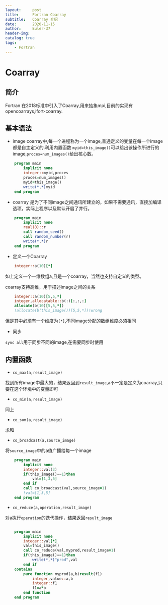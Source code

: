 ```yaml
---
layout:     post
title:      Fortran Coarray
subtitle:   Coarray 介绍
date:       2020-11-15
author:     Euler-37
header-img: 
catalog: true
tags:
    - Fortran
---
```

# Coarray
## 简介
Fortran 在2018标准中引入了Coarray,用来抽象mpi,目前的实现有 opencoarrays,ifort-coarray.

## 基本语法
* image
    coarray中,每一个进程称为一个image,普通定义的变量在每一个image都是自主定义的.利用内置函数
    `myid=this_image()`可以给出该操作所进行的image,`proces=num_images()`给出核心数。
```fortran
    program main
        implicit none
        integer::myid,proces
        proces=num_images()
        myid=this_image()
        write(*,*)myid
    end program
```
* coarray 是为了不同image之间通讯所建立的，如果不需要通讯，直接加编译选项，实际上程序以及默认开启了并行。
``` fortran
    program main
        implicit none
        real(8)::r
        call random_seed()
        call random_number(r)
        write(*,*)r
    end program
```
* 定义一个Coarray
``` fortran
    integer::a(10)[*]
```
如上定义一个一维数组a,且是一个coarray，当然也支持自定义的类型。

coarray支持高维，用于描述image之间的关系
``` fortran
    integer::a(10)[5,5,*]
    integer,allocatable::b(:)[:,:,:]
    allocate(b(10)[5,5,*])
    !allocate(b(this_image())[5,5,*])!wrong
```
但是其中必须有一个维度为`[*]`,不同image分配的数组维度必须相同

* 同步

`sync all`用于同步不同的image,在需要同步时使用
## 内置函数
* `co_max(a,result_image)`

找到所有image中最大的，结果返回到`result_image`,a不一定是定义为coarray,只要在这个环境中的变量即可

* `co_min(a,result_image)`

同上

* `co_sum(a,result_image)`

求和

* `co_broadcast(a,source_image)`

将`source_image`中的a值广播给每一个image
``` fortran
    program main
        implicit none
        integer::val(3)
        if(this_image()==1)then
            val=[1,3,5]
        end if
        call co_broadcast(val,source_image=1)
        !val=[1,3,5]
    end program
```
* `co_reduce(a,operation,result_image)`

对a执行`operation`的迭代操作，结果返回`result_image`
``` fortran

    program main
        implicit none
        integer::val[*]
        val=this_image()
        call co_reduce(val,myprod,result_image=1)
        if(this_image()==1)then
            write(*,*)"prod",val
        end if
    contains
        pure function myprod(a,b)result(f1)
            integer,value::a,b
            integer::f1
            f1=a*b
        end function
    end program
```












